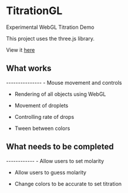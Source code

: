 # TitrationGL
Experimental WebGL Titration Demo

This project uses the three.js library.

View it <a href="https://nikhilsardana.github.io/TitrationGL/tgl/collisions">here</a>

<h2>What works</h2>
---------------
- Mouse movement and controls

- Rendering of all objects using WebGL

- Movement of droplets

- Controlling rate of drops

- Tween between colors 

<h2>What needs to be completed</h2>
------------
- Allow users to set molarity

- Allow users to guess molarity

- Change colors to be accurate to set titration
